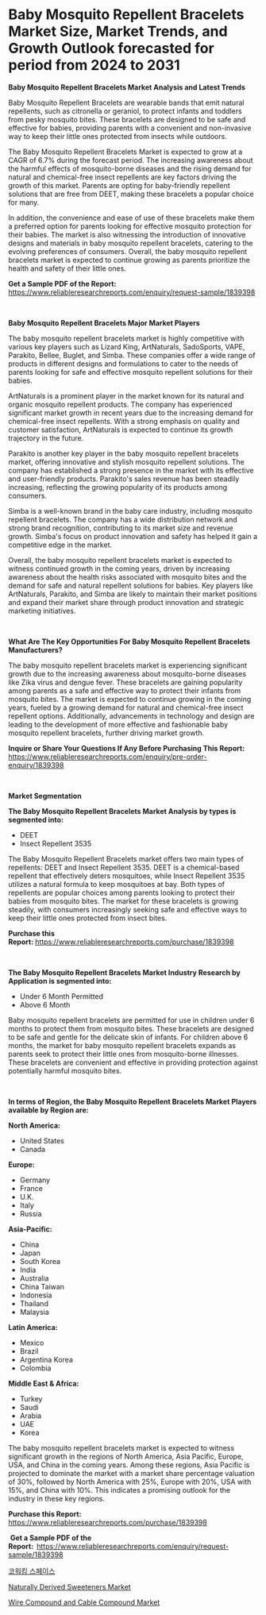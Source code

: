 <p><h1>Baby Mosquito Repellent Bracelets Market Size, Market Trends, and Growth Outlook forecasted for period from 2024 to 2031</h1></p><p><strong>Baby Mosquito Repellent Bracelets Market Analysis and Latest Trends</strong></p>
<p><p>Baby Mosquito Repellent Bracelets are wearable bands that emit natural repellents, such as citronella or geraniol, to protect infants and toddlers from pesky mosquito bites. These bracelets are designed to be safe and effective for babies, providing parents with a convenient and non-invasive way to keep their little ones protected from insects while outdoors.</p><p>The Baby Mosquito Repellent Bracelets Market is expected to grow at a CAGR of 6.7% during the forecast period. The increasing awareness about the harmful effects of mosquito-borne diseases and the rising demand for natural and chemical-free insect repellents are key factors driving the growth of this market. Parents are opting for baby-friendly repellent solutions that are free from DEET, making these bracelets a popular choice for many.</p><p>In addition, the convenience and ease of use of these bracelets make them a preferred option for parents looking for effective mosquito protection for their babies. The market is also witnessing the introduction of innovative designs and materials in baby mosquito repellent bracelets, catering to the evolving preferences of consumers. Overall, the baby mosquito repellent bracelets market is expected to continue growing as parents prioritize the health and safety of their little ones.</p></p>
<p><strong>Get a Sample PDF of the Report:&nbsp;</strong> <a href="https://www.reliableresearchreports.com/enquiry/request-sample/1839398">https://www.reliableresearchreports.com/enquiry/request-sample/1839398</a></p>
<p>&nbsp;</p>
<p><strong>Baby Mosquito Repellent Bracelets Major Market Players</strong></p>
<p><p>The baby mosquito repellent bracelets market is highly competitive with various key players such as Lizard King, ArtNaturals, SadoSports, VAPE, Parakito, Bellee, Buglet, and Simba. These companies offer a wide range of products in different designs and formulations to cater to the needs of parents looking for safe and effective mosquito repellent solutions for their babies.</p><p>ArtNaturals is a prominent player in the market known for its natural and organic mosquito repellent products. The company has experienced significant market growth in recent years due to the increasing demand for chemical-free insect repellents. With a strong emphasis on quality and customer satisfaction, ArtNaturals is expected to continue its growth trajectory in the future.</p><p>Parakito is another key player in the baby mosquito repellent bracelets market, offering innovative and stylish mosquito repellent solutions. The company has established a strong presence in the market with its effective and user-friendly products. Parakito's sales revenue has been steadily increasing, reflecting the growing popularity of its products among consumers.</p><p>Simba is a well-known brand in the baby care industry, including mosquito repellent bracelets. The company has a wide distribution network and strong brand recognition, contributing to its market size and revenue growth. Simba's focus on product innovation and safety has helped it gain a competitive edge in the market.</p><p>Overall, the baby mosquito repellent bracelets market is expected to witness continued growth in the coming years, driven by increasing awareness about the health risks associated with mosquito bites and the demand for safe and natural repellent solutions for babies. Key players like ArtNaturals, Parakito, and Simba are likely to maintain their market positions and expand their market share through product innovation and strategic marketing initiatives.</p></p>
<p>&nbsp;</p>
<p><strong>What Are The Key Opportunities For Baby Mosquito Repellent Bracelets Manufacturers?</strong></p>
<p><p>The baby mosquito repellent bracelets market is experiencing significant growth due to the increasing awareness about mosquito-borne diseases like Zika virus and dengue fever. These bracelets are gaining popularity among parents as a safe and effective way to protect their infants from mosquito bites. The market is expected to continue growing in the coming years, fueled by a growing demand for natural and chemical-free insect repellent options. Additionally, advancements in technology and design are leading to the development of more effective and fashionable baby mosquito repellent bracelets, further driving market growth.</p></p>
<p><strong>Inquire or Share Your Questions If Any Before Purchasing This Report:</strong> <a href="https://www.reliableresearchreports.com/enquiry/pre-order-enquiry/1839398">https://www.reliableresearchreports.com/enquiry/pre-order-enquiry/1839398</a></p>
<p>&nbsp;</p>
<p><strong>Market Segmentation</strong></p>
<p><strong>The Baby Mosquito Repellent Bracelets Market Analysis by types is segmented into:</strong></p>
<p><ul><li>DEET</li><li>Insect Repellent 3535</li></ul></p>
<p><p>The Baby Mosquito Repellent Bracelets market offers two main types of repellents: DEET and Insect Repellent 3535. DEET is a chemical-based repellent that effectively deters mosquitoes, while Insect Repellent 3535 utilizes a natural formula to keep mosquitoes at bay. Both types of repellents are popular choices among parents looking to protect their babies from mosquito bites. The market for these bracelets is growing steadily, with consumers increasingly seeking safe and effective ways to keep their little ones protected from insect bites.</p></p>
<p><strong>Purchase this Report:&nbsp;</strong><a href="https://www.reliableresearchreports.com/purchase/1839398">https://www.reliableresearchreports.com/purchase/1839398</a></p>
<p>&nbsp;</p>
<p><strong>The Baby Mosquito Repellent Bracelets Market Industry Research by Application is segmented into:</strong></p>
<p><ul><li>Under 6 Month Permitted</li><li>Above 6 Month</li></ul></p>
<p><p>Baby mosquito repellent bracelets are permitted for use in children under 6 months to protect them from mosquito bites. These bracelets are designed to be safe and gentle for the delicate skin of infants. For children above 6 months, the market for baby mosquito repellent bracelets expands as parents seek to protect their little ones from mosquito-borne illnesses. These bracelets are convenient and effective in providing protection against potentially harmful mosquito bites.</p></p>
<p>&nbsp;</p>
<p><strong>In terms of Region, the Baby Mosquito Repellent Bracelets Market Players available by Region are:</strong></p>
<p>
    <p> <strong> North America: </strong>
        <ul>
            <li>United States</li>
            <li>Canada</li>
        </ul>
        </p> 
    <p> <strong> Europe: </strong>
        <ul>
            <li>Germany</li>
            <li>France</li>
            <li>U.K.</li>
            <li>Italy</li>
            <li>Russia</li>
        </ul>
        </p> 
    <p> <strong> Asia-Pacific: </strong>
        <ul>
            <li>China</li>
            <li>Japan</li>
            <li>South Korea</li>
            <li>India</li>
            <li>Australia</li>
            <li>China Taiwan</li>
            <li>Indonesia</li>
            <li>Thailand</li>
            <li>Malaysia</li>
        </ul>
        </p> 
    <p> <strong> Latin America: </strong>
        <ul>
            <li>Mexico</li>
            <li>Brazil</li>
            <li>Argentina Korea</li>
            <li>Colombia</li>
        </ul>
        </p> 
    <p> <strong> Middle East & Africa: </strong>
        <ul>
            <li>Turkey</li>
            <li>Saudi</li>
            <li>Arabia</li>
            <li>UAE</li>
            <li>Korea</li>
        </ul>
    </p>
    </p>
<p><p>The baby mosquito repellent bracelets market is expected to witness significant growth in the regions of North America, Asia Pacific, Europe, USA, and China in the coming years. Among these regions, Asia Pacific is projected to dominate the market with a market share percentage valuation of 30%, followed by North America with 25%, Europe with 20%, USA with 15%, and China with 10%. This indicates a promising outlook for the industry in these key regions.</p></p>
<p><strong>Purchase this Report: </strong><a href="https://www.reliableresearchreports.com/purchase/1839398">https://www.reliableresearchreports.com/purchase/1839398</a></p>
<p>&nbsp;<strong>Get a Sample PDF of the Report:&nbsp;&nbsp;</strong><a href="https://www.reliableresearchreports.com/enquiry/request-sample/1839398">https://www.reliableresearchreports.com/enquiry/request-sample/1839398</a></p>
<p><strong></strong></p>
<p><p><a href="https://github.com/akzkkws047661437/Market-Research-Report-List-1/blob/main/69559657187.md">코워킹 스페이스</a></p><p><a href="https://confirmed-shield-e13.notion.site/Naturally-Derived-Sweeteners-Market-Growth-Market-Trends-COVID-19-Impact-and-Forecasts-for-period-266189241fb349ff84bf88f5212880bd">Naturally Derived Sweeteners Market</a></p><p><a href="https://funky-papaya-cf4.notion.site/Wire-Compound-and-Cable-Compound-Market-Research-Report-The-Key-To-Successful-Business-Strategy-For-832b83ba9bbd4e40bad9d40f88155c88">Wire Compound and Cable Compound Market</a></p></p>